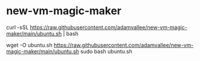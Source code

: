 # new-vm-magic-maker

curl -sSL https://raw.githubusercontent.com/adamvallee/new-vm-magic-maker/main/ubuntu.sh | bash



wget -O ubuntu.sh https://raw.githubusercontent.com/adamvallee/new-vm-magic-maker/main/ubuntu.sh
sudo bash ubuntu.sh
